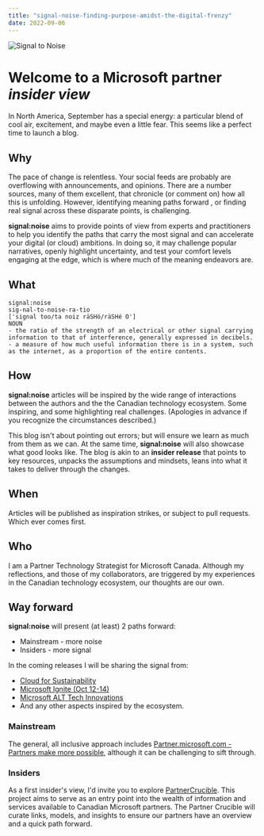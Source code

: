 ```yaml
---
title: "signal-noise-finding-purpose-amidst-the-digital-frenzy"
date: 2022-09-06
---
```


![Signal to Noise](/PartnerCrucible/Library/signaltonoise-title.png)

# Welcome to a Microsoft partner *insider view*

In North America, September has a special energy: a particular blend of cool air, excitement, and maybe even a little fear. This seems like a perfect time to launch a blog.

## Why

The pace of change is relentless. Your social feeds are probably are overflowing with announcements, and opinions. There are a number sources, many of them excellent, that chronicle (or comment on) how all this is unfolding. However, identifying meaning paths forward , or finding real signal across these disparate points, is challenging.

**signal:noise** aims to provide points of view from experts and practitioners to help you identify the paths that carry the most signal and can accelerate your digital (or cloud) ambitions. In doing so, it may challenge popular narratives, openly highlight uncertainty, and test your comfort levels engaging at the edge, which is where much of the meaning endeavors are.

## What

```
signal:noise
sig-nal-to-noise-ra-tio 
['signal too/ta noiz räSHö/räSHé O'] 
NOUN 
- the ratio of the strength of an electrical or other signal carrying information to that of interference, generally expressed in decibels. 
- a measure of how much useful information there is in a system, such as the internet, as a proportion of the entire contents. 
```

## How

**signal:noise** articles will be inspired by the wide range of interactions between the authors and the the Canadian technology ecosystem. Some inspiring, and some highlighting real challenges. (Apologies in advance if you recognize the circumstances described.)

This blog isn't about pointing out errors; but will ensure we learn as much from them as we can. At the same time, **signal:noise** will also showcase what good looks like. The blog is akin to an **insider release** that points to key resources, unpacks the assumptions and mindsets, leans into what it takes to deliver through the changes. 


## When

Articles will be published as inspiration strikes, or subject to pull requests. Which ever comes first.  

## Who

I am a Partner Technology Strategist for Microsoft Canada. Although my reflections, and those of my collaborators, are triggered by my experiences in the Canadian technology ecosystem, our thoughts are our own. 

## Way forward

**signal:noise** will  present (at least) 2 paths forward: 
- Mainstream - more noise
- Insiders - more signal

In the coming releases I will be sharing the signal from:

- [Cloud for Sustainability](https://cloudblogs.microsoft.com/industry-blog/sustainability/2022/06/01/accelerate-your-journey-to-net-zero-with-microsoft-cloud-for-sustainability/)
- [Microsoft Ignite (Oct 12-14)](https://ignite.microsoft.com/)
- [Microsoft ALT Tech Innovations](https://innovation.microsoft.com/en-us/developer)
- And any other aspects inspired by the ecosystem.

### Mainstream

The general, all inclusive approach includes [Partner.microsoft.com - Partners make more possible](https://partner.microsoft.com/en-US/), although it can be challenging to sift through.

### Insiders

As a first insider's view, I'd invite you to explore [PartnerCrucible](https://lagimik.github.io/PartnerCrucible/). This project aims to serve as an entry point into the wealth of information and services available to Canadian Microsoft partners. The Partner Crucible will curate links, models, and insights to ensure our partners have an overview and a quick path forward.


